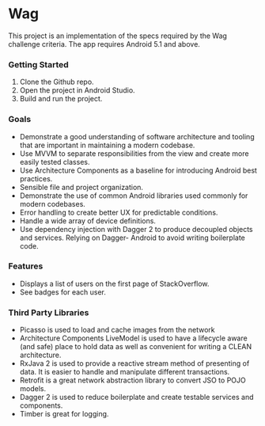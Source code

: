# Wag

This project is an implementation of the specs required by the Wag challenge criteria. The app requires Android 5.1 and above.

### Getting Started

1. Clone the Github repo.
2. Open the project in Android Studio.
3. Build and run the project.

### Goals
* Demonstrate a good understanding of software architecture and tooling that are important in maintaining a modern codebase.
* Use MVVM to separate responsibilities from the view and create more easily tested classes.
* Use Architecture Components as a baseline for introducing Android best practices.
* Sensible file and project organization.
* Demonstrate the use of common Android libraries used commonly for modern codebases.
* Error handling to create better UX for predictable conditions.
* Handle a wide array of device definitions.
* Use dependency injection with Dagger 2 to produce decoupled objects and services. Relying on Dagger- Android to avoid writing boilerplate code.

### Features

* Displays a list of users on the first page of StackOverflow.
* See badges for each user.

### Third Party Libraries

* Picasso is used to load and cache images from the network
* Architecture Components LiveModel is used to have a lifecycle aware (and safe) place to hold data as well as convenient for writing a CLEAN architecture.
* RxJava 2 is used to provide a reactive stream method of presenting of data. It is easier to handle and manipulate different transactions.
* Retrofit is a great network abstraction library to convert JSO to POJO models.
* Dagger 2 is used to reduce boilerplate and create testable services and components.
* Timber is great for logging.
